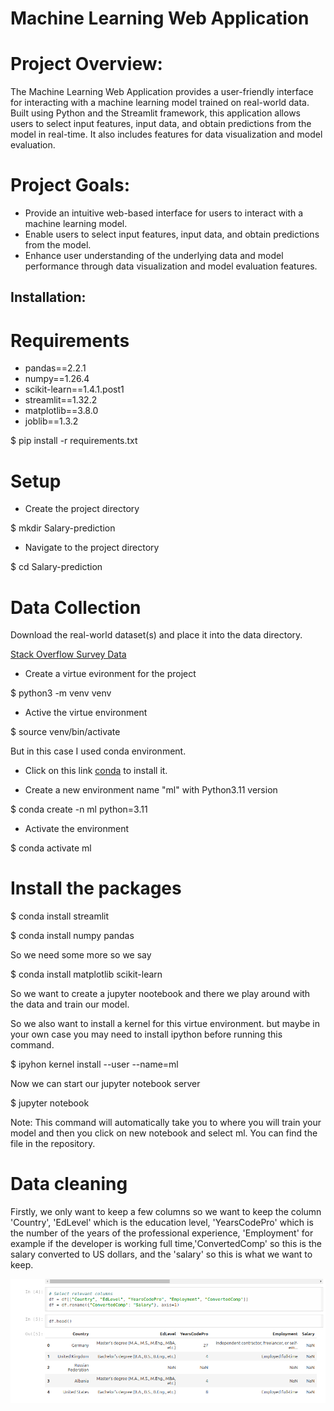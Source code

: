 # Machine Learning Web Application

# Project Overview:

The Machine Learning Web Application provides a user-friendly interface for interacting with a machine learning model trained on real-world data. Built using Python and the Streamlit framework, this application allows users to select input features, input data, and obtain predictions from the model in real-time. It also includes features for data visualization and model evaluation.

# Project Goals:

- Provide an intuitive web-based interface for users to interact with a machine learning model.
- Enable users to select input features, input data, and obtain predictions from the model.
- Enhance user understanding of the underlying data and model performance through data visualization and model evaluation features.

## Installation:

# Requirements

- pandas==2.2.1
- numpy==1.26.4
- scikit-learn==1.4.1.post1
- streamlit==1.32.2
- matplotlib==3.8.0
- joblib==1.3.2

$ pip install -r requirements.txt

# Setup
- Create the project directory

$ mkdir Salary-prediction 

- Navigate to the project directory

$ cd Salary-prediction

# Data Collection

Download the real-world dataset(s) and place it into the data directory.

[Stack Overflow Survey Data](https://insights.stackoverflow.com/survey)


- Create a virtue evironment for the project

$ python3 -m venv venv

- Active the virtue environment

$ source venv/bin/activate 

But in this case I used conda environment.
- Click on this link [conda](https://docs.anaconda.com/free/miniconda/#quick-command-line-install) to install it.

- Create a new environment name "ml" with Python3.11 version

$ conda create -n ml python=3.11

- Activate the environment

$ conda activate ml

# Install the packages

$ conda install streamlit

$ conda install numpy pandas

So we need some more so we say

$ conda install matplotlib scikit-learn

So we want to create a jupyter nootebook and 
there we play around with the data and train our model.

So we also want to install a kernel for this virtue environment.
but maybe in your own case you may need to install ipython before running this command.

$ ipyhon kernel install --user --name=ml

Now we can start our jupyter notebook server

$ jupyter notebook

Note: This command will automatically take you to where you will train your model
and then you click on new notebook and select ml. You can find the file in the repository.

# Data cleaning
Firstly, we only want to keep a few columns so we want to keep the 
column 'Country', 'EdLevel' which is the education level, 'YearsCodePro' which is the number 
of the years of the professional experience, 'Employment' for example if the developer is working full time,'ConvertedComp' so this is the salary converted to US dollars, and the 'salary' so this is what we want to keep.

![alt text](<DataCleaning.png>)